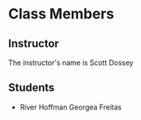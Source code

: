 # Class Members

## Instructor

The instructor's name is Scott Dossey

## Students

* River Hoffman
Georgea Freitas 
